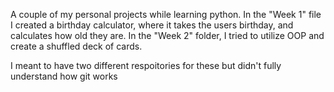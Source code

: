 A couple of my personal projects while learning python. In the "Week 1" file I created a birthday calculator, where it takes the users birthday, and calculates
how old they are. In the "Week 2" folder, I tried to utilize OOP and create a shuffled deck of cards. 

I meant to have two different respoitories for these but didn't fully understand how git works
